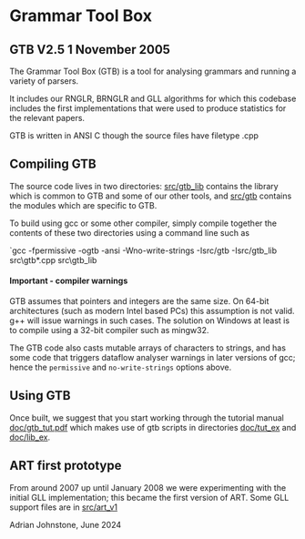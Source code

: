 # Grammar Tool Box 

## GTB V2.5 1 November 2005

The Grammar Tool Box (GTB) is a tool for analysing grammars and running a variety of parsers.

It includes our RNGLR, BRNGLR and GLL algorithms for which this codebase includes the first implementations that were used to produce statistics for the relevant papers.

GTB is written in ANSI C though the source files have filetype .cpp

## Compiling GTB

The source code lives in two directories: [src/gtb_lib](https://github.com/AJohnstone2007/ART/tree/main/old/gtb/src/gtb_lib) contains the library which is common to GTB and some of our other tools, and [src/gtb](https://github.com/AJohnstone2007/ART/tree/main/old/gtb/src/gtb) contains the modules which are specific to GTB.   

To build using gcc or some other compiler, simply compile together the contents of these two directories using a command line such as

`gcc -fpermissive -ogtb -ansi -Wno-write-strings -Isrc/gtb -Isrc/gtb_lib src\gtb\*.cpp src\gtb_lib

#### Important - compiler warnings

GTB assumes that pointers and integers are the same size. On
64-bit architectures (such as modern Intel based PCs) this assumption is not valid. g++ will issue warnings in such cases. The solution on Windows at least is to compile using a 32-bit compiler such as mingw32.

The GTB code also casts mutable arrays of characters to strings, and has some code that triggers dataflow analyser warnings in later versions of gcc; hence the `permissive` and `no-write-strings` options above.

## Using GTB

Once built, we suggest that you start working through the tutorial
manual [doc/gtb_tut.pdf](https://github.com/AJohnstone2007/ART/blob/main/old/gtb/doc/gtb_tut.pdf) which makes use of gtb scripts in directories [doc/tut_ex](https://github.com/AJohnstone2007/ART/tree/main/old/gtb/doc/tut_ex)
and [doc/lib_ex](https://github.com/AJohnstone2007/ART/tree/main/old/gtb/doc/lib_ex).

## ART first prototype

From around 2007 up until January 2008 we were experimenting with the initial GLL implementation; this became the first version of ART. Some GLL support files are in [src/art_v1](https://github.com/AJohnstone2007/ART/tree/main/old/gtb/src/art_v1)

Adrian Johnstone, June 2024